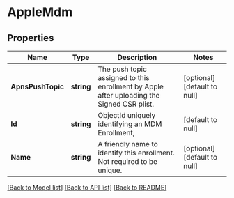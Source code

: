 # AppleMdm

## Properties
Name | Type | Description | Notes
------------ | ------------- | ------------- | -------------
**ApnsPushTopic** | **string** | The push topic assigned to this enrollment by Apple after uploading the Signed CSR plist. | [optional] [default to null]
**Id** | **string** | ObjectId uniquely identifying an MDM Enrollment, | [default to null]
**Name** | **string** | A friendly name to identify this enrollment.  Not required to be unique. | [optional] [default to null]

[[Back to Model list]](../README.md#documentation-for-models) [[Back to API list]](../README.md#documentation-for-api-endpoints) [[Back to README]](../README.md)


